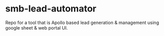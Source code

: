# smb-lead-automator
Repo for a tool that is Apollo based lead generation &amp; management using google sheet &amp; web portal UI.
